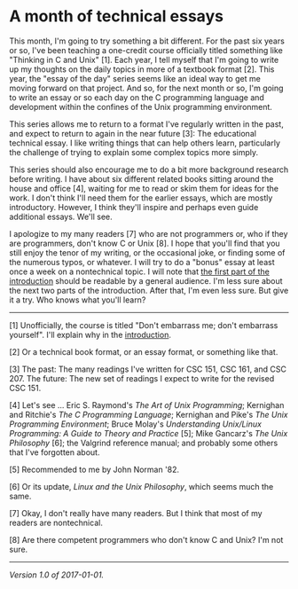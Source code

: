 A month of technical essays
===========================

This month, I'm going to try something a bit different.  For the past six
years or so, I've been teaching a one-credit course officially titled
something like "Thinking in C and Unix" [1].  Each year, I tell myself
that I'm going to write up my thoughts on the daily topics in more of
a textbook format [2].  This year, the "essay of the day" series seems
like an ideal way to get me moving forward on that project.  And so,
for the next month or so, I'm going to write an essay or so each day
on the C programming language and development within the confines of
the Unix programming environment.  

This series allows me to return to a format I've regularly written in
the past, and expect to return to again in the near future [3]: The
educational technical essay.  I like writing things that can help others
learn, particularly the challenge of trying to explain some complex
topics more simply.

This series should also encourage me to do a bit more background research 
before writing.  I have about six different related books sitting around
the house and office [4], waiting for me to read or skim them for ideas for
the work.  I don't think I'll need them for the earlier essays, which
are mostly introductory.  However, I think they'll inspire and perhaps
even guide additional essays.  We'll see.

I apologize to my many readers [7] who are not programmers or, who if
they are programmers, don't know C or Unix [8].  I hope that you'll find
that you still enjoy the tenor of my writing, or the occasional joke,
or finding some of the numerous typos, or whatever.  I will try to do
a "bonus" essay at least once a week on a nontechnical topic.  I will
note that [the first part of the introduction](cnix-intro-1) should be
readable by a general audience.  I'm less sure about the next two parts
of the introduction.  After that, I'm even less sure.  But give it a
try.  Who knows what you'll learn?

---

[1] Unofficially, the course is titled "Don't embarrass me; don't embarrass
yourself".  I'll explain why in the [introduction](cnix-intro-1).

[2] Or a technical book format, or an essay format, or something like that.

[3] The past: The many readings I've written for CSC 151, CSC 161, and 
CSC 207.  The future: The new set of readings I expect to write for the
revised CSC 151.

[4] Let's see ... Eric S. Raymond's _The Art of Unix Programming_;
Kernighan and Ritchie's _The C Programming Language_; Kernighan and
Pike's _The Unix Programming Environment_; Bruce Molay's _Understanding
Unix/Linux Programming: A Guide to Theory and Practice_ [5]; Mike
Gancarz's _The Unix Philosophy_ [6]; the Valgrind reference manual;
and probably some others that I've forgotten about.

[5] Recommended to me by John Norman '82.

[6] Or its update, _Linux and the Unix Philosophy_, which seems much
the same.

[7] Okay, I don't really have many readers.  But I think that most of
my readers are nontechnical.

[8] Are there competent programmers who don't know C and Unix?  I'm not
sure.

---

*Version 1.0 of 2017-01-01.*
